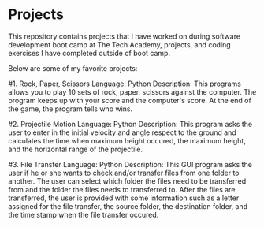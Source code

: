 # Projects
This repository contains projects that I have worked on during software development boot camp at The Tech Academy, projects, and coding exercises I have completed outside of boot camp.  

Below are some of my favorite projects:

#1.  Rock, Paper, Scissors 
     Language: Python
     Description:  This programs allows you to play 10 sets of rock, paper, scissors against the computer.  The program keeps up
     with your score and the computer's score.  At the end of the game, the program tells who wins.  
     
#2.  Projectile Motion
     Language: Python
     Description:  This program asks the user to enter in the initial velocity and angle respect to the ground and calculates 
     the time when maximum height occured, the maximum height, and the horizontal range of the projectile.  
     
#3.  File Transfer
     Language: Python
     Description:  This GUI program asks the user if he or she wants to check and/or transfer files from one folder to another.
     The user can select which folder the files need to be transferred from and the folder the files needs to transferred to.
     After the files are transferred, the user is provided with some information such as a letter assigned for the file 
     transfer, the source folder, the destination folder, and the time stamp when the file transfer occured.  

